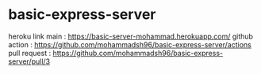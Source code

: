 # basic-express-server


heroku link main : https://basic-server-mohammad.herokuapp.com/
github action : https://github.com/mohammadsh96/basic-express-server/actions
pull request : https://github.com/mohammadsh96/basic-express-server/pull/3